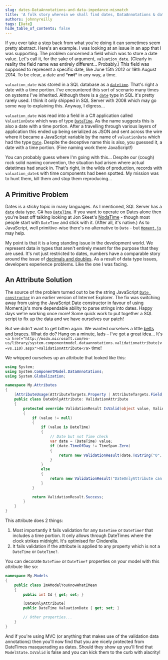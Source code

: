 ```yaml
---
slug: dates-DataAnnotations-and-data-impedance-mismatch
title: 'A folk story wherein we shall find dates, DataAnnotations & data impedance mismatch'
authors: johnnyreilly
tags: [Date]
hide_table_of_contents: false
---
```


If you ever take a step back from what you're doing it can sometimes seem pretty abstract. Here's an example. I was looking at an issue in an app that I was supporting. The problem concerned a field which was to store a date value. Let's call it, for the sake of argument, `valuation_date`. (Clearly in reality the field name was entirely different... Probably.) This field was supposed to represent a specific date, like June 15th 2012 or 19th August 2014. To be clear, a date and \***not**\* in any way, a time.

<!--truncate-->

`valuation_date` was stored in a SQL database as a [`datetime`](http://msdn.microsoft.com/en-gb/library/ms187819.aspx). That's right a date with a time portion. I've encountered this sort of scenario many times on systems I've inherited. Although there is a [`date`](http://msdn.microsoft.com/en-gb/library/bb630352.aspx) type in SQL it's pretty rarely used. I think it only shipped in SQL Server with 2008 which may go some way to explaining this. Anyway, I digress...

`valuation_date` was read into a field in a C# application called `ValuationDate` which was of type [`DateTime`](http://msdn.microsoft.com/en-us/library/system.datetime.aspx). As the name suggests this is also a date with a time portion. After a travelling through various layers of application this ended up being serialized as JSON and sent across the wire where it became a JavaScript variable by the name of `valuationDate` which had the type [`Date`](https://developer.mozilla.org/en-US/docs/Web/JavaScript/Reference/Global_Objects/Date). Despite the deceptive name this is also, you guessed it, a date with a time portion. (Fine naming work there JavaScript!)

You can probably guess where I'm going with this... Despite our (cough) rock solid naming convention, the situation had arisen where actual datetimes had snuck in. That's right, in the wilds of production, records with `valuation_date`s with time components had been spotted. My mission was to hunt them, kill them and stop them reproducing...

## A Primitive Problem

Dates is a sticky topic in many languages. As I mentioned, SQL Server has a [`date`](http://msdn.microsoft.com/en-gb/library/bb630352.aspx) data type. C# has [`DateTime`](http://msdn.microsoft.com/en-gb/library/system.datetime.aspx). If you want to operate on Dates alone then you're best off talking looking at Jon Skeet's [NodaTime](http://nodatime.org/) \- though most people start with `DateTime` and stick with it. (After all, it's native.) As to JavaScript, well primitive-wise there's no alternative to `Date` \- but [`Moment.js`](http://momentjs.com/) may help.

My point is that it is a long standing issue in the development world. We represent data in types that aren't entirely meant for the purpose that they are used. It's not just restricted to dates, numbers have a comparable story around the issue of [decimals and doubles](http://csharpindepth.com/Articles/General/Decimal.aspx). As a result of data type issues, developers experience problems. Like the one I was facing.

## An Attribute Solution

The source of the problem turned out to be the string JavaScript [`Date constructor`](https://developer.mozilla.org/en-US/docs/Web/JavaScript/Reference/Global_Objects/Date) in an earlier version of Internet Explorer. The fix was switching away from using the JavaScript Date constructor in favour of using Moment.js's more dependable ability to parse strings into dates. Happy days we're working once more! Some quick work to put together a SQL script to fix up the data and we have ourselves our patch!

But we didn't want to get bitten again. We wanted ourselves a little [belts and braces](http://dictionary.cambridge.org/dictionary/british/belt-and-braces). What do do? Hang on a minute, lads – I've got a great idea... It's `<a href="http://msdn.microsoft.com/en-us/library/system.componentmodel.dataannotations.validationattribute(v=vs.110).aspx">ValidationAttribute</a>` time!

We whipped ourselves up an attribute that looked like this:

```cs
using System;
using System.ComponentModel.DataAnnotations;
using System.Globalization;

namespace My.Attributes
{
    [AttributeUsage(AttributeTargets.Property | AttributeTargets.Field, Inherited = false, AllowMultiple = false)]
    public class DateOnlyAttribute: ValidationAttribute
    {
        protected override ValidationResult IsValid(object value, ValidationContext validationContext)
        {
            if (value != null)
            {
                if (value is DateTime)
                {
                    // Date but not Time check
                    var date = (DateTime) value;
                    if (date.TimeOfDay != TimeSpan.Zero)
                    {
                        return new ValidationResult(date.ToString("O", CultureInfo.InvariantCulture) + " is not a date - it is a date with a time", new[] { validationContext.MemberName });
                    }
                }
                else
                {
                    return new ValidationResult("DateOnlyAttribute can only be used on DateTime? and DateTime", new[] { validationContext.MemberName });
                }
            }

            return ValidationResult.Success;
        }
    }
}
```

This attribute does 2 things:

1. Most importantly it fails validation for any `DateTime` or `DateTime?` that includes a time portion. It only allows through DateTimes where the clock strikes midnight. It's optimised for Cinderella.
2. It fails validation if the attribute is applied to any property which is not a `DateTime` or `DateTime?`.

You can decorate `DateTime` or `DateTime?` properties on your model with this attribute like so:

```cs
namespace My.Models
{
    public class ImAModelYouKnowWhatIMean
    {
        public int Id { get; set; }

        [DateOnlyAttribute]
        public DateTime ValuationDate { get; set; }

        // Other properties...
    }
}
```

And if you're using MVC (or anything that makes use of the validation data annotations) then you'll now find that you are nicely protected from DateTimes masquerading as dates. Should they show up you'll find that `ModelState.IsValid` is false and you can kick them to the curb with alacrity!
